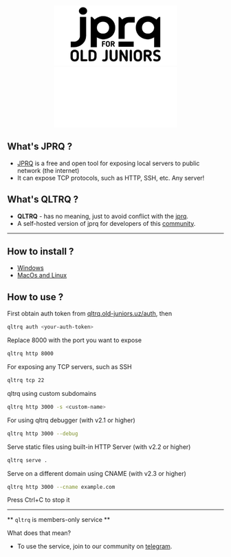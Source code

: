 <a href="https://github.com/azimjohn/jprq">
  <p align="center">
    <img height="140" src="./website/static/banner-dark.png#gh-light-mode-only">
    <img height="140" src="./website/static/banner-light.png#gh-dark-mode-only">
  </p>
</a>

## What's JPRQ ?

- [JPRQ](https://github.com/azimjohn/jprq) is a free and open tool for exposing local servers to public network (the internet)
- It can expose TCP protocols, such as HTTP, SSH, etc. Any server!

## What's QLTRQ ?

- **QLTRQ** - has no meaning, just to avoid conflict with the [jprq](#whats-jprq).
- A self-hosted version of jprq for developers of this [community](https://github.com/old-juniors/).

---

## How to install ?

- [Windows](./install/readme.md#windows)
- [MacOs and Linux](./install/readme.md#macos-and-linux)

## How to use ?

First obtain auth token from [qltrq.old-juniors.uz/auth](https://qltrq.old-juniors.uz/auth), then

```bash
qltrq auth <your-auth-token>
```

Replace 8000 with the port you want to expose

```bash
qltrq http 8000
```

For exposing any TCP servers, such as SSH

```bash
qltrq tcp 22
```

qltrq using custom subdomains

```bash
qltrq http 3000 -s <custom-name>
```

For using qltrq debugger (with v2.1 or higher)

```bash
qltrq http 3000 --debug
```

Serve static files using built-in HTTP Server (with v2.2 or higher)

```bash
qltrq serve .
```

Serve on a different domain using CNAME (with v2.3 or higher)

```bash
qltrq http 3000 --cname example.com
```

Press Ctrl+C to stop it

---

** `qltrq` is members-only service **

What does that mean?

- To use the service, join to our community on [telegram](https://t.me/+rgoKcEj4FhplZmY6).
